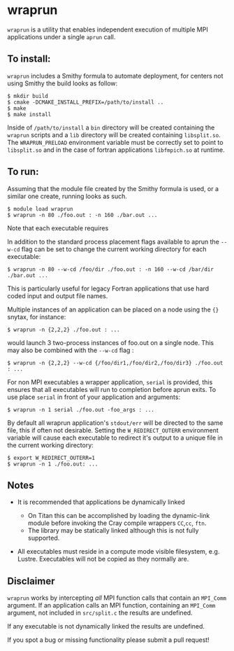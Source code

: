 # wraprun
`wraprun` is a utility that enables independent execution of multiple MPI applications under a single `aprun` call.

## To install:
`wraprun` includes a Smithy formula to automate deployment, for centers not using Smithy the build looks as follow:

```
$ mkdir build
$ cmake -DCMAKE_INSTALL_PREFIX=/path/to/install ..
$ make
$ make install
```
Inside of `/path/to/install` a `bin` directory will be created containing the `wraprun` scripts and a `lib` directory will be created containing `libsplit.so`. The `WRAPRUN_PRELOAD` environment variable must be correctly set to point to `libsplit.so` and in the case of fortran applications `libfmpich.so` at runtime.

## To run:
Assuming that the module file created by the Smithy formula is used, or a similar one create, running looks as such.

```
$ module load wraprun
$ wraprun -n 80 ./foo.out : -n 160 ./bar.out ...
```
Note that each executable requires

In addition to the standard process placement flags available to aprun the `--w-cd` flag can be set to change the current working directory for each executable:
```
$ wraprun -n 80 --w-cd /foo/dir ./foo.out : -n 160 --w-cd /bar/dir ./bar.out ...
```
This is particularly useful for legacy Fortran applications that use hard coded input and output file names.

Multiple instances of an application can be placed on a node using the `{}` snytax, for instance:
```
$ wraprun -n {2,2,2} ./foo.out : ...
```
would launch 3 two-process instances of foo.out on a single node. This may also be combined with the `--w-cd` flag :
```
$ wraprun -n {2,2,2} --w-cd {/foo/dir1,/foo/dir2,/foo/dir3} ./foo.out : ...
```

For non MPI executables a wrapper application, `serial` is provided, this ensures that all executables will run to completion before aprun exits. To use place `serial` in front of your application and arguments:
```
$ wraprun -n 1 serial ./foo.out -foo_args : ...
```

By default all wraprun application's `stdout/err` will be directed to the same file, this if often not desirable. Setting the `W_REDIRECT_OUTERR` environment variable will cause each executable to redirect it's output to a unique file in the current working directory:
```
$ export W_REDIRECT_OUTERR=1
$ wraprun -n 1 ./foo.out: ...
```

## Notes
* It is recommended that applications be dynamically linked
	* On Titan this can be accomplished by loading the dynamic-link module before invoking the Cray compile wrappers `CC`,`cc`, `ftn`.
  * The library may be statically linked although this is not fully supported.

* All executables must reside in a compute mode visible filesystem, e.g. Lustre. Executables will not be copied as they normally are.


## Disclaimer
`wraprun` works by intercepting <i>all</i> MPI function calls that contain an `MPI_Comm` argument. If an application calls an MPI function, containing an `MPI_Comm` argument, not included in `src/split.c` the results are undefined.

If any executable is not dynamically linked the results are undefined.

If you spot a bug or missing functionality please submit a pull request!
